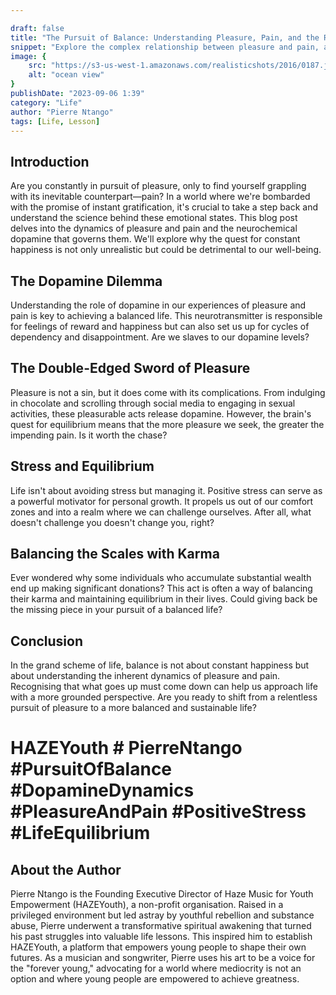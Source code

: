 ```yaml
---

draft: false
title: "The Pursuit of Balance: Understanding Pleasure, Pain, and the Role of Dopamine"
snippet: "Explore the complex relationship between pleasure and pain, and understand the role of dopamine in this intricate balance. Discover why constant happiness is unrealistic and learn strategies for a more balanced life. . "
image: {
    src: "https://s3-us-west-1.amazonaws.com/realisticshots/2016/0187.jpg",
    alt: "ocean view"
}
publishDate: "2023-09-06 1:39"
category: "Life"
author: "Pierre Ntango"
tags: [Life, Lesson]
---
```


## Introduction

Are you constantly in pursuit of pleasure, only to find yourself grappling with its inevitable counterpart—pain? In a world where we're bombarded with the promise of instant gratification, it's crucial to take a step back and understand the science behind these emotional states. This blog post delves into the dynamics of pleasure and pain and the neurochemical dopamine that governs them. We'll explore why the quest for constant happiness is not only unrealistic but could be detrimental to our well-being.

## The Dopamine Dilemma
Understanding the role of dopamine in our experiences of pleasure and pain is key to achieving a balanced life. This neurotransmitter is responsible for feelings of reward and happiness but can also set us up for cycles of dependency and disappointment. Are we slaves to our dopamine levels?

## The Double-Edged Sword of Pleasure
Pleasure is not a sin, but it does come with its complications. From indulging in chocolate and scrolling through social media to engaging in sexual activities, these pleasurable acts release dopamine. However, the brain's quest for equilibrium means that the more pleasure we seek, the greater the impending pain. Is it worth the chase?

## Stress and Equilibrium
Life isn't about avoiding stress but managing it. Positive stress can serve as a powerful motivator for personal growth. It propels us out of our comfort zones and into a realm where we can challenge ourselves. After all, what doesn't challenge you doesn't change you, right?

## Balancing the Scales with Karma
Ever wondered why some individuals who accumulate substantial wealth end up making significant donations? This act is often a way of balancing their karma and maintaining equilibrium in their lives. Could giving back be the missing piece in your pursuit of a balanced life?

## Conclusion
In the grand scheme of life, balance is not about constant happiness but about understanding the inherent dynamics of pleasure and pain. Recognising that what goes up must come down can help us approach life with a more grounded perspective. Are you ready to shift from a relentless pursuit of pleasure to a more balanced and sustainable life?

# HAZEYouth # PierreNtango #PursuitOfBalance #DopamineDynamics #PleasureAndPain #PositiveStress #LifeEquilibrium

## About the Author
Pierre Ntango is the Founding Executive Director of Haze Music for Youth Empowerment (HAZEYouth), a non-profit organisation. Raised in a privileged environment but led astray by youthful rebellion and substance abuse, Pierre underwent a transformative spiritual awakening that turned his past struggles into valuable life lessons. This inspired him to establish HAZEYouth, a platform that empowers young people to shape their own futures. As a musician and songwriter, Pierre uses his art to be a voice for the "forever young," advocating for a world where mediocrity is not an option and where young people are empowered to achieve greatness.
